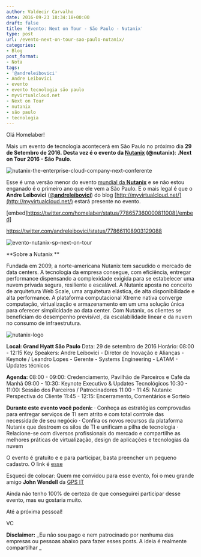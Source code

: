 ```yaml
---
author: Valdecir Carvalho
date: 2016-09-23 18:34:18+00:00
draft: false
title: 'Evento: Next on Tour - São Paulo - Nutanix'
type: post
url: /evento-next-on-tour-sao-paulo-nutanix/
categories:
- Blog
post_format:
- Nota
tags:
- '@andreleibovici'
- Andre Leibovici
- evento
- evento tecnologia são paulo
- myvirtualcloud.net
- Next on Tour
- nutanix
- são paulo
- tecnologia
---
```


Olá Homelaber!

Mais um evento de tecnologia acontecerá em São Paulo no próximo dia **29 de Setembro de 2016. **Desta vez é o evento da** [Nutanix](http://www.nutanix.com/) (@nutanix)**: **.Next on Tour 2016 - São Paulo**.

![nutanix-the-enterprise-cloud-company-next-conferente](/imagens/2016/09/Nutanix-The-Enterprise-Cloud-Company-Next-Conferente.png)


Esse é uma versão menor do evento [mundial da **Nutanix**](http://www.nutanix.com/next/) e se não estou enganado é o primeiro ano que ele vem a São Paulo. E o mais legal é que o **Andre Leibovici** ([@**andreleibovici**](https://twitter.com/andreleibovici)) do blog [http://myvirtualcloud.net/](http://myvirtualcloud.net/) estará presente no evento.

[embed]https://twitter.com/homelaber/status/778657360000811008[/embed]

https://twitter.com/andreleibovici/status/778661108903129088

![evento-nutanix-sp-next-on-tour](/imagens/2016/09/evento-nutanix-sp-next-on-tour.png)


**Sobre a Nutanix **

Fundada em 2009, a norte-americana Nutanix tem sacudido o mercado de data centers. A tecnologia da empresa consegue, com eficiência, entregar performance dispensando a complexidade exigida para se estabelecer uma nuvem privada segura, resiliente e escalável. A Nutanix aposta no conceito de arquitetura Web Scale, uma arquitetura elástica, de alta disponibilidade e alta performance. A plataforma computacional Xtreme nativa converge computação, virtualização e armazenamento em um uma solução única para oferecer simplicidade ao data center. Com Nutanix, os clientes se beneficiam do desempenho previsível, da escalabilidade linear e da nuvem no consumo de infraestrutura.

![nutanix-logo](/imagens/2016/09/Nutanix-Logo.png)


**Local: Grand Hyatt São Paulo**
Data: 29 de setembro de 2016
Horário: 08:00 - 12:15
Key Speakers: Andre Leibovici - Diretor de Inovação e Alianças - Keynote / Leandro Lopes - Gerente - Systems Engineering - LATAM - Updates técnicos

**Agenda:**
08:00 - 09:00: Credenciamento, Pavilhão de Parceiros e Café da Manhã
09:00 - 10:30: Keynote Executivo & Updates Tecnológicos
10:30 - 11:00: Sessão dos Parceiros / Patrocinadores
11:00 - 11:45: Nutanix: Perspectiva do Cliente
11:45 - 12:15: Encerramento, Comentários e Sorteio

**Durante este evento você poderá:**
· Conheça as estratégias comprovadas para entregar serviços de TI sem atrito e com total controle das necessidade de seu negócio
· Confira os novos recursos da plataforma Nutanix que destroem os silos de TI e unificam a pilha de tecnologia
· Relacione-se com diversos profissionais do mercado e compartilhe as melhores práticas de virtualização, design de aplicações e tecnologias da nuvem

O evento é gratuito e e para participar, basta preencher um pequeno cadastro. O link é [esse](https://www.nutanix.com/404/)

Esqueci de colocar: Quem me convidou para esse evento, foi o meu grande amigo **John Wendell** da [GPS IT](http://gpsit.com.br/)

Ainda não tenho 100% de certeza de que conseguirei participar desse evento, mas eu gostaria muito.

Até a próxima pessoal!

VC

**Disclaimer:** _Eu não sou pago e nem patrocinado por nenhuma das empresas ou pessoas abaixo para fazer esses posts. A ideia é realmente compartilhar _
